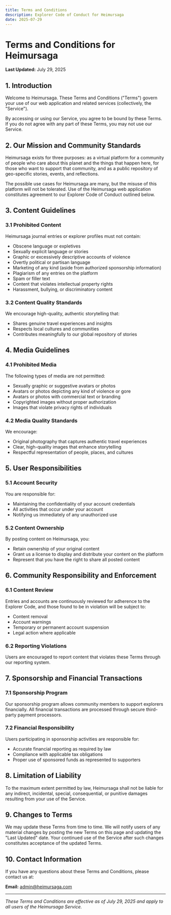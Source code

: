 ```yaml
---
title: Terms and Conditions
description: Explorer Code of Conduct for Heimursaga
date: 2025-07-29
---
```


# Terms and Conditions for Heimursaga

**Last Updated:** July 29, 2025

## 1. Introduction

Welcome to Heimursaga. These Terms and Conditions ("Terms") govern your use of our web application and related services (collectively, the "Service").

By accessing or using our Service, you agree to be bound by these Terms. If you do not agree with any part of these Terms, you may not use our Service.

## 2. Our Mission and Community Standards

Heimursaga exists for three purposes: as a virtual platform for a community of people who care about this planet and the things that happen here, for those who want to support that community, and as a public repository of geo-specific stories, events, and reflections.

The possible use cases for Heimursaga are many, but the misuse of this platform will not be tolerated. Use of the Heimursaga web application constitutes agreement to our Explorer Code of Conduct outlined below.

## 3. Content Guidelines

### 3.1 Prohibited Content
Heimursaga journal entries or explorer profiles must not contain:

- Obscene language or expletives
- Sexually explicit language or stories
- Graphic or excessively descriptive accounts of violence
- Overtly political or partisan language
- Marketing of any kind (aside from authorized sponsorship information)
- Plagiarism of any entries on the platform
- Spam or filler text
- Content that violates intellectual property rights
- Harassment, bullying, or discriminatory content

### 3.2 Content Quality Standards
We encourage high-quality, authentic storytelling that:
- Shares genuine travel experiences and insights
- Respects local cultures and communities
- Contributes meaningfully to our global repository of stories

## 4. Media Guidelines

### 4.1 Prohibited Media
The following types of media are not permitted:

- Sexually graphic or suggestive avatars or photos
- Avatars or photos depicting any kind of violence or gore
- Avatars or photos with commercial text or branding
- Copyrighted images without proper authorization
- Images that violate privacy rights of individuals

### 4.2 Media Quality Standards
We encourage:
- Original photography that captures authentic travel experiences
- Clear, high-quality images that enhance storytelling
- Respectful representation of people, places, and cultures

## 5. User Responsibilities

### 5.1 Account Security
You are responsible for:
- Maintaining the confidentiality of your account credentials
- All activities that occur under your account
- Notifying us immediately of any unauthorized use

### 5.2 Content Ownership
By posting content on Heimursaga, you:
- Retain ownership of your original content
- Grant us a license to display and distribute your content on the platform
- Represent that you have the right to share all posted content

## 6. Community Responsibility and Enforcement

### 6.1 Content Review
Entries and accounts are continuously reviewed for adherence to the Explorer Code, and those found to be in violation will be subject to:
- Content removal
- Account warnings
- Temporary or permanent account suspension
- Legal action where applicable

### 6.2 Reporting Violations
Users are encouraged to report content that violates these Terms through our reporting system.

## 7. Sponsorship and Financial Transactions

### 7.1 Sponsorship Program
Our sponsorship program allows community members to support explorers financially. All financial transactions are processed through secure third-party payment processors.

### 7.2 Financial Responsibility
Users participating in sponsorship activities are responsible for:
- Accurate financial reporting as required by law
- Compliance with applicable tax obligations
- Proper use of sponsored funds as represented to supporters

## 8. Limitation of Liability

To the maximum extent permitted by law, Heimursaga shall not be liable for any indirect, incidental, special, consequential, or punitive damages resulting from your use of the Service.

## 9. Changes to Terms

We may update these Terms from time to time. We will notify users of any material changes by posting the new Terms on this page and updating the "Last Updated" date. Your continued use of the Service after such changes constitutes acceptance of the updated Terms.

## 10. Contact Information

If you have any questions about these Terms and Conditions, please contact us at:

**Email:** admin@heimursaga.com

---

*These Terms and Conditions are effective as of July 29, 2025 and apply to all users of the Heimursaga Service.*